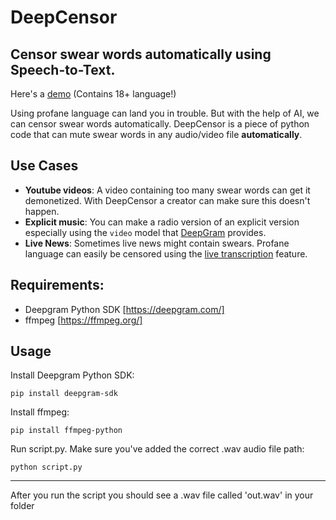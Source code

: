 # DeepCensor
## Censor swear words automatically using Speech-to-Text.

Here's a [demo](http://sndup.net/q924) (Contains 18+ language!)

Using profane language can land you in trouble. But with the help of AI, we can censor swear words automatically. DeepCensor is a piece of python code that can mute swear words in any audio/video file **automatically**.

## Use Cases
* **Youtube videos**: A video containing too many swear words can get it demonetized. With DeepCensor a creator can make sure this doesn't happen. 
* **Explicit music**: You can make a radio version of an explicit version especially using the `video` model that [DeepGram](https://developers.deepgram.com/documentation/features/model/) provides.
* **Live News**: Sometimes live news might contain swears. Profane language can easily be censored using the [live transcription](https://developers.deepgram.com/documentation/getting-started/streaming/) feature.


## Requirements:
* Deepgram Python SDK [https://deepgram.com/]
* ffmpeg [https://ffmpeg.org/]

## Usage
Install Deepgram Python SDK:

`pip install deepgram-sdk`



Install ffmpeg:

`pip install ffmpeg-python`



Run script.py. Make sure you've added the correct .wav audio file path:

`python script.py`

---
After you run the script you should see a .wav file called 'out.wav' in your folder
